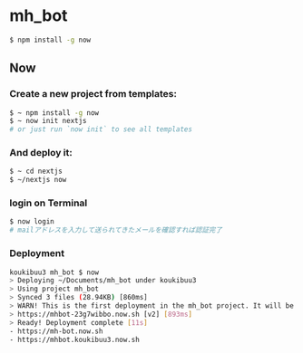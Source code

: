 # mh_bot

```sh
$ npm install -g now
```





## Now

### Create a new project from templates:

```sh
$ ~ npm install -g now
$ ~ now init nextjs
# or just run `now init` to see all templates
```
### And deploy it:

```sh
$ ~ cd nextjs
$ ~/nextjs now
```

### login on Terminal

```sh
$ now login
# mailアドレスを入力して送られてきたメールを確認すれば認証完了
```

### Deployment

```sh
koukibuu3 mh_bot $ now
> Deploying ~/Documents/mh_bot under koukibuu3
> Using project mh_bot
> Synced 3 files (28.94KB) [860ms]
> WARN! This is the first deployment in the mh_bot project. It will be promoted to production.
> https://mhbot-23g7wibbo.now.sh [v2] [893ms]
> Ready! Deployment complete [11s]
- https://mh-bot.now.sh
- https://mhbot.koukibuu3.now.sh
```